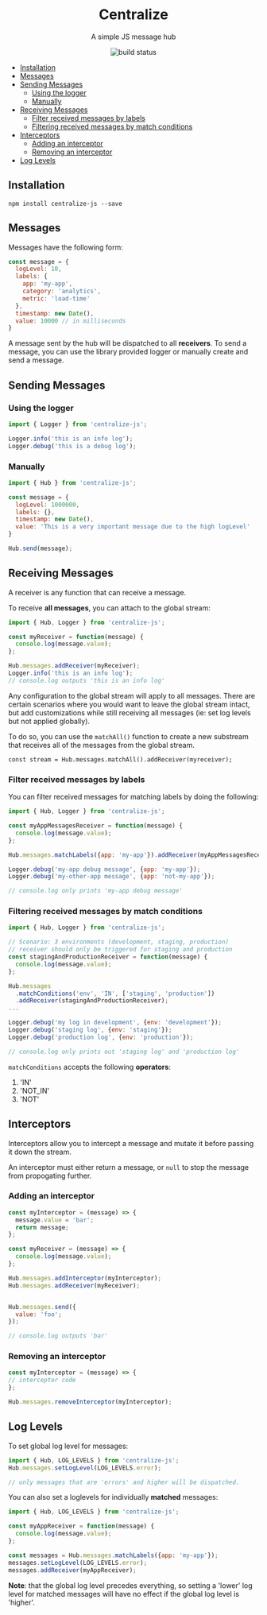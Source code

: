 <h1 align="center">Centralize</h1>
<p align="center">
  A simple JS message hub
</p>
<p align="center">
  <img src="https://api.travis-ci.org/davinche/centralize.svg?branch=master" alt="build status"/>
</p>

<!-- vim-markdown-toc GFM -->

* [Installation](#installation)
* [Messages](#messages)
* [Sending Messages](#sending-messages)
  * [Using the logger](#using-the-logger)
  * [Manually](#manually)
* [Receiving Messages](#receiving-messages)
  * [Filter received messages by labels](#filter-received-messages-by-labels)
  * [Filtering received messages by match conditions](#filtering-received-messages-by-match-conditions)
* [Interceptors](#interceptors)
  * [Adding an interceptor](#adding-an-interceptor)
  * [Removing an interceptor](#removing-an-interceptor)
* [Log Levels](#log-levels)

<!-- vim-markdown-toc -->

## Installation

`npm install centralize-js --save`

## Messages

Messages have the following form:

```javascript
const message = {
  logLevel: 10,
  labels: {
    app: 'my-app',
    category: 'analytics',
    metric: 'load-time'
  },
  timestamp: new Date(),
  value: 10000 // in milliseconds
}
```

A message sent by the hub will be dispatched to all **receivers**.
To send a message, you can use the library provided logger or manually create and
send a message.

## Sending Messages

### Using the logger

```javascript
import { Logger } from 'centralize-js';

Logger.info('this is an info log');
Logger.debug('this is a debug log');
```

### Manually

```javascript
import { Hub } from 'centralize-js';

const message = {
  logLevel: 1000000,
  labels: {},
  timestamp: new Date(),
  value: 'This is a very important message due to the high logLevel'
}

Hub.send(message);
```

## Receiving Messages

A receiver is any function that can receive a message.

To receive **all messages**, you can attach to the global stream:

```javascript
import { Hub, Logger } from 'centralize-js';

const myReceiver = function(message) {
  console.log(message.value);
};

Hub.messages.addReceiver(myReceiver);
Logger.info('this is an info log');
// console.log outputs 'this is an info log'
```

Any configuration to the global stream will apply to all messages. There are
certain scenarios where you would want to leave the global stream intact, but
add customizations while still receiving all messages (ie: set log levels but
not applied globally).

To do so, you can use the `matchAll()` function to create a new substream that
receives all of the messages from the global stream.
```
const stream = Hub.messages.matchAll().addReceiver(myreceiver);
```

### Filter received messages by labels

You can filter received messages for matching labels by doing the following:

```javascript
import { Hub, Logger } from 'centralize-js';

const myAppMessagesReceiver = function(message) {
  console.log(message.value);
};

Hub.messages.matchLabels({app: 'my-app'}).addReceiver(myAppMessagesReceiver);

Logger.debug('my-app debug message', {app: 'my-app'});
Logger.debug('my-other-app message', {app: 'not-my-app'});

// console.log only prints 'my-app debug message'
```

### Filtering received messages by match conditions

```javascript
import { Hub, Logger } from 'centralize-js';

// Scenario: 3 environments (development, staging, production)
// receiver should only be triggered for staging and production
const stagingAndProductionReceiver = function(message) {
  console.log(message.value);
};

Hub.messages
  .matchConditions('env', 'IN', ['staging', 'production'])
  .addReceiver(stagingAndProductionReceiver);
...

Logger.debug('my log in development', {env: 'development'});
Logger.debug('staging log', {env: 'staging'});
Logger.debug('production log', {env: 'production'});

// console.log only prints out 'staging log' and 'production log'
```
`matchConditions` accepts the following **operators**:
1. 'IN'
2. 'NOT_IN'
3. 'NOT'


## Interceptors

Interceptors allow you to intercept a message and mutate it before
passing it down the stream.

An interceptor must either return a message, or `null` to stop the message from
propogating further.

### Adding an interceptor

```javascript
const myInterceptor = (message) => {
  message.value = 'bar';
  return message;
};

const myReceiver = (message) => {
  console.log(message.value);
};

Hub.messages.addInterceptor(myInterceptor);
Hub.messages.addReceiver(myReceiver);


Hub.messages.send({
  value: 'foo';
});

// console.log outputs 'bar'
```

### Removing an interceptor

```javascript
const myInterceptor = (message) => {
// interceptor code
};

Hub.messages.removeInterceptor(myInterceptor);
```

## Log Levels

To set global log level for messages:

```javascript
import { Hub, LOG_LEVELS } from 'centralize-js';
Hub.messages.setLogLevel(LOG_LEVELS.error);

// only messages that are 'errors' and higher will be dispatched.
```

You can also set a loglevels for individually **matched** messages:

```javascript
import { Hub, LOG_LEVELS } from 'centralize-js';

const myAppReceiver = function(message) {
  console.log(message.value);
};

const messages = Hub.messages.matchLabels({app: 'my-app'});
messages.setLogLevel(LOG_LEVELS.error);
messages.addReceiver(myAppReceiver);
```

**Note**: that the global log level precedes everything, so setting a 'lower' log level for
matched messages will have no effect if the global log level is 'higher'.
